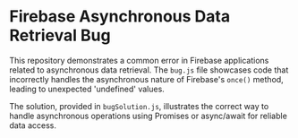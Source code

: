 # Firebase Asynchronous Data Retrieval Bug

This repository demonstrates a common error in Firebase applications related to asynchronous data retrieval. The `bug.js` file showcases code that incorrectly handles the asynchronous nature of Firebase's `once()` method, leading to unexpected 'undefined' values.

The solution, provided in `bugSolution.js`, illustrates the correct way to handle asynchronous operations using Promises or async/await for reliable data access.